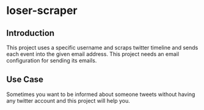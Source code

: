 # loser-scraper
## Introduction
This project uses a specific username and scraps twitter timeline and sends each event into the given email address.
This project needs an email configuration for sending its emails.

## Use Case
Sometimes you want to be informed about someone tweets without having any twitter account and this project will help you.
